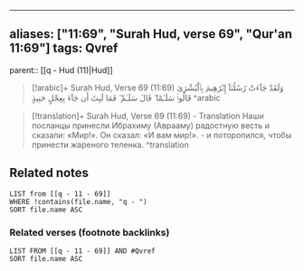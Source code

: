 
---
aliases: ["11:69", "Surah Hud, verse 69", "Qur'an 11:69"]
tags: Qvref
---

parent:: [[q - Hud (11)|Hud]]

> [!arabic]+ Surah Hud, Verse 69 (11:69)
> <span class="quran-arabic">وَلَقَدْ جَآءَتْ رُسُلُنَآ إِبْرَٰهِيمَ بِٱلْبُشْرَىٰ قَالُوا۟ سَلَـٰمًا ۖ قَالَ سَلَـٰمٌ ۖ فَمَا لَبِثَ أَن جَآءَ بِعِجْلٍ حَنِيذٍ</span>
^arabic

> [!translation]+ Surah Hud, Verse 69 (11:69) - Translation
> Наши посланцы принесли Ибрахиму (Аврааму) радостную весть и сказали: «Мир!». Он сказал: «И вам мир!». - и поторопился, чтобы принести жареного теленка.
^translation



## Related notes
```dataview
LIST from [[q - 11 - 69]]
WHERE !contains(file.name, "q - ")
SORT file.name ASC
```

### Related verses (footnote backlinks)
```dataview
LIST FROM [[q - 11 - 69]] AND #Qvref
SORT file.name ASC
```

